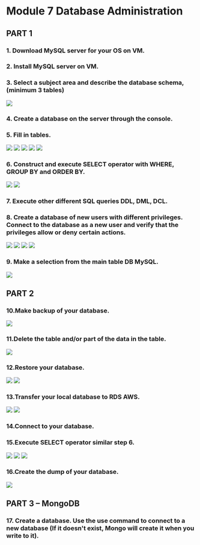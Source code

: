# Module 7 Database Administration
## PART 1
### 1. Download MySQL server for your OS on VM. 
### 2. Install MySQL server on VM. 
### 3. Select a subject area and describe the database schema, (minimum 3 tables)
![](Images/7.1.png)
### 4. Create a database on the server through the console. 
### 5. Fill in tables.
![](Images/7.2.png)
![](Images/7.3.png)
![](Images/7.4.png)
![](Images/7.5.png)
![](Images/7.6.png)
### 6. Construct and execute SELECT operator with WHERE, GROUP BY and ORDER BY.
![](Images/7.7.png)
![](Images/7.8.png)
### 7. Execute other different SQL queries DDL, DML, DCL. 
### 8. Create a database of new users with different privileges. Connect to the database as a new user and verify that the privileges allow or deny certain actions.
![](Images/7.9.png)
![](Images/7.10.png)
![](Images/7.11.png)
![](Images/7.12.png)
### 9. Make a selection from the main table DB MySQL.
![](Images/7.13.png)
## PART 2
### 10.Make backup of your database.
![](Images/7.14.png)
### 11.Delete the table and/or part of the data in the table.
![](Images/7.15.png)
### 12.Restore your database.
![](Images/7.16.png)
![](Images/7.17.png)
### 13.Transfer your local database to RDS AWS.
![](Images/7.18.png)
![](Images/7.19.png)
### 14.Connect to your database. 
### 15.Execute SELECT operator similar step 6.
![](Images/7.20.png)
![](Images/7.21.png)
![](Images/7.22.png)
### 16.Create the dump of your database.
![](Images/7.23.png)
## PART 3 – MongoDB
### 17. Create a database. Use the use command to connect to a new database (If it doesn't exist, Mongo will create it when you write to it).
